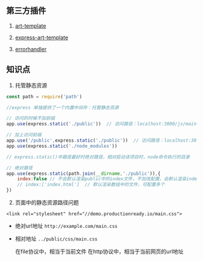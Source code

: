 ## 第三方插件

1. [art-template](https://aui.github.io/art-template/zh-cn/docs/)

2. [express-art-template](https://aui.github.io/art-template/express/)

3. [errorhandler](http://expressjs.com/en/resources/middleware/errorhandler.html)

## 知识点

1. 托管静态资源

```javascript
const path = require('path')

//express 单独提供了一个内置中间件：托管静态资源

// 访问的时候不加前缀
app.use(express.static('./public'))  // 访问路径：localhost:3000/js/main.js

// 加上访问前缀
app.use('/public',express.static('./public'))  // 访问路径：localhost:3000/public/js/main.js
app.use(express.static('./node_modules'))

// express.static()中路径最好时绝对路径，相对启动该项目时，node命令执行的目录

// 绝对路径
app.use(express.static(path.join(__dirname,'./public')),{
    index:false // 不会默认渲染public中的index文件，不加改配置，会默认渲染index
    // index:['index.html']  // 默认渲染数组中的文件，可配置多个
})
```

2. 页面中的静态资源路径问题

`<link rel="stylesheet" href="//demo.productionready.io/main.css">`

- 绝对url地址 `http://example.com/main.css`

- 相对地址 `../public/css/main.css`

    在file协议中，相当于当前文件
    在http协议中，相当于当前网页的url地址

